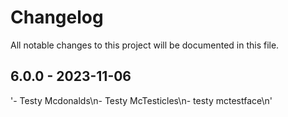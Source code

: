 # Changelog

All notable changes to this project will be documented in this file.

## 6.0.0 - 2023-11-06

'- Testy Mcdonalds\n- Testy McTesticles\n- testy mctestface\n'
